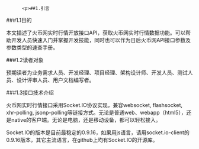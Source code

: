 
          <p>##1.引言
###1.1目的</p>
<p>本文描述了火币网实时行情开放接口API，获取火币网实时行情数据功能。可以帮助开发人员快速入门并掌握开发技能，同时也可以作为日后火币网API接口参数及参数类型的速查手册。</p>
<p>###1.2读者对象</p>
<p>预期读者为业务需求人员、开发经理、项目经理、架构设计师、开发人员、测试人员、设计评审人员、用户文档编写者。</p>
<p>###1.3接口技术介绍</p>
<p>火币网实时行情接口采用Socket.IO协议实现，兼容websocket, flashsocket, xhr-polling, jsonp-polling等链接方式。无论是普通web、webapp（html5），还是native的客户端。无论是电脑，还是移动设备，都可以轻松接入。</p>
<p>Socket.IO的版本是目前最稳定的0.9.16，如果用js语言，请用socket.io-client的0.9.16版本，其它主流语言，在github上均有Socket.IO的开源库。</p>

        